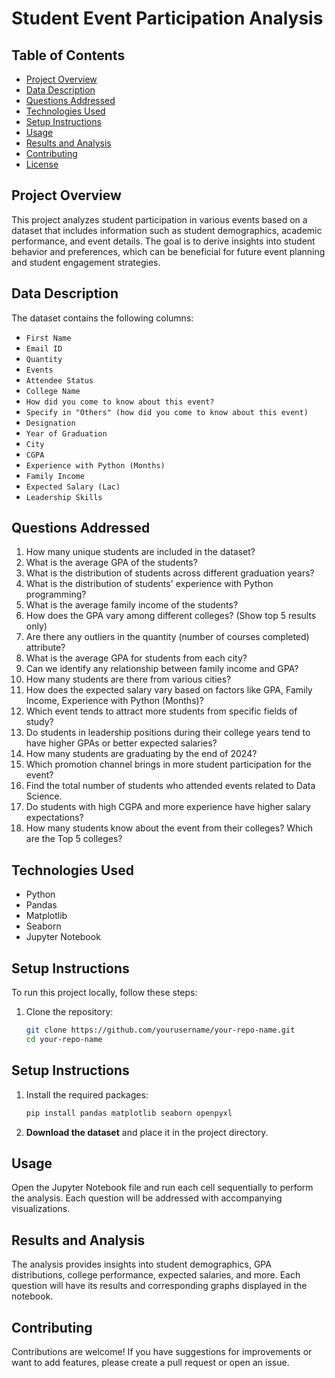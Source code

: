 # Student Event Participation Analysis

## Table of Contents
- [Project Overview](#project-overview)
- [Data Description](#data-description)
- [Questions Addressed](#questions-addressed)
- [Technologies Used](#technologies-used)
- [Setup Instructions](#setup-instructions)
- [Usage](#usage)
- [Results and Analysis](#results-and-analysis)
- [Contributing](#contributing)
- [License](#license)

## Project Overview
This project analyzes student participation in various events based on a dataset that includes information such as student demographics, academic performance, and event details. The goal is to derive insights into student behavior and preferences, which can be beneficial for future event planning and student engagement strategies.

## Data Description
The dataset contains the following columns:
- `First Name`
- `Email ID`
- `Quantity`
- `Events`
- `Attendee Status`
- `College Name`
- `How did you come to know about this event?`
- `Specify in "Others" (how did you come to know about this event)`
- `Designation`
- `Year of Graduation`
- `City`
- `CGPA`
- `Experience with Python (Months)`
- `Family Income`
- `Expected Salary (Lac)`
- `Leadership Skills`

## Questions Addressed
1. How many unique students are included in the dataset?
2. What is the average GPA of the students?
3. What is the distribution of students across different graduation years?
4. What is the distribution of students' experience with Python programming?
5. What is the average family income of the students?
6. How does the GPA vary among different colleges? (Show top 5 results only)
7. Are there any outliers in the quantity (number of courses completed) attribute?
8. What is the average GPA for students from each city?
9. Can we identify any relationship between family income and GPA?
10. How many students are there from various cities?
11. How does the expected salary vary based on factors like GPA, Family Income, Experience with Python (Months)?
12. Which event tends to attract more students from specific fields of study?
13. Do students in leadership positions during their college years tend to have higher GPAs or better expected salaries?
14. How many students are graduating by the end of 2024?
15. Which promotion channel brings in more student participation for the event?
16. Find the total number of students who attended events related to Data Science.
17. Do students with high CGPA and more experience have higher salary expectations?
18. How many students know about the event from their colleges? Which are the Top 5 colleges?

## Technologies Used
- Python
- Pandas
- Matplotlib
- Seaborn
- Jupyter Notebook

## Setup Instructions
To run this project locally, follow these steps:

1. Clone the repository:
   ```bash
   git clone https://github.com/yourusername/your-repo-name.git
   cd your-repo-name
## Setup Instructions

1. Install the required packages:

   ```bash
   pip install pandas matplotlib seaborn openpyxl

1. **Download the dataset** and place it in the project directory.

## Usage
Open the Jupyter Notebook file and run each cell sequentially to perform the analysis. Each question will be addressed with accompanying visualizations.

## Results and Analysis
The analysis provides insights into student demographics, GPA distributions, college performance, expected salaries, and more. Each question will have its results and corresponding graphs displayed in the notebook.

## Contributing
Contributions are welcome! If you have suggestions for improvements or want to add features, please create a pull request or open an issue.


